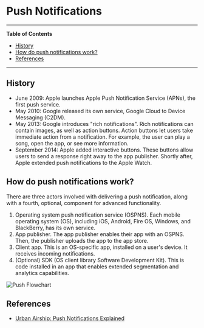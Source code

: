 # Push Notifications

---

**Table of Contents**

<!-- TOC depthFrom:2 depthTo:6 withLinks:1 updateOnSave:1 orderedList:0 -->

- [History](#history)
- [How do push notifications work?](#how-do-push-notifications-work)
- [References](#references)

<!-- /TOC -->

---

## History

- June 2009: Apple launches Apple Push Notification Service (APNs), the first push service.
- May 2010: Google released its own service, Google Cloud to Device Messaging (C2DM).
- May 2013: Google introduces "rich notifications". Rich notifications can contain images, as well as action buttons. Action buttons let users take immediate action from a notification. For example, the user can play a song, open the app, or see more information.
- September 2014: Apple added interactive buttons. These buttons allow users to send a response right away to the app publisher. Shortly after, Apple extended push notifications to the Apple Watch.



## How do push notifications work?

There are three actors involved with delivering a push notification, along with a fourth, optional, component for advanced functionality.

1. Operating system push notification service (OSPNS). Each mobile operating system (OS), including iOS, Android, Fire OS, Windows, and BlackBerry, has its own service.
1. App publisher. The app publisher enables their app with an OSPNS. Then, the publisher uploads the app to the app store.
1. Client app. This is an OS-specific app, installed on a user's device. It receives incoming notifications.
1. (Optional) SDK (OS client library Software Development Kit). This is code installed in an app that enables extended segmentation and analytics capabilities.

![Push Flowchart](http://cdn3.raywenderlich.com/wp-content/uploads/2011/05/Push-Overview.jpg)


## References

* [Urban Airship: Push Notifications Explained](https://www.urbanairship.com/push-notifications-explained)
